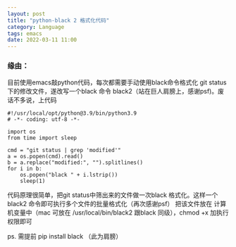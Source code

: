 ```yaml
---
layout: post
title: "python-black 2 格式化代码"
category: Language
tags: emacs
date: 2022-03-11 11:00
---
```



### 缘由：
目前使用emacs敲python代码，每次都需要手动使用black命令格式化 git status下的修改文件，遂改写一个black 命令 black2（站在巨人肩膀上，感谢psf)。废话不多说，上代码


```
#!/usr/local/opt/python@3.9/bin/python3.9
# -*- coding: utf-8 -*-

import os
from time import sleep

cmd = "git status | grep 'modified'"
a = os.popen(cmd).read()
b = a.replace("modified:", "").splitlines()
for i in b:
    os.popen("black " + i.lstrip())
    sleep(1)
```

代码原理很简单，把git status中筛出来的文件做一次black  格式化。这样一个black2 命令即可执行多个文件的批量格式化（再次感谢psf）
把该文件放在 计算机变量中（mac 可放在 /usr/local/bin/black2 跟black 同级），chmod +x 加执行权限即可

ps. 需提前 pip install black （此为肩膀）
